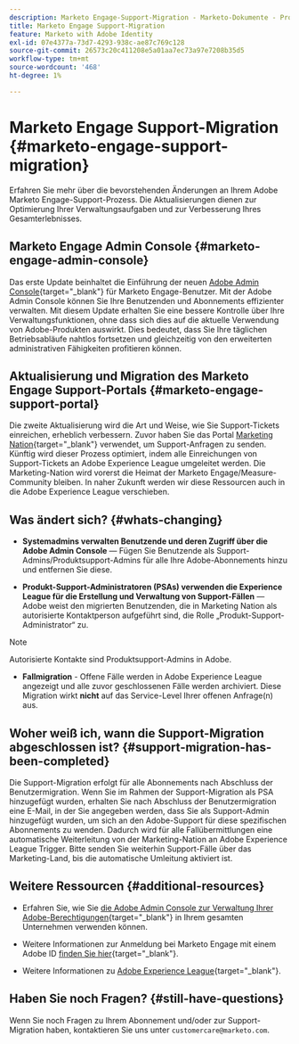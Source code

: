 ```yaml
---
description: Marketo Engage-Support-Migration - Marketo-Dokumente - Produktdokumentation
title: Marketo Engage Support-Migration
feature: Marketo with Adobe Identity
exl-id: 07e4377a-73d7-4293-938c-ae87c769c128
source-git-commit: 26573c20c411208e5a01aa7ec73a97e7208b35d5
workflow-type: tm+mt
source-wordcount: '468'
ht-degree: 1%

---
```


# Marketo Engage Support-Migration {#marketo-engage-support-migration}

Erfahren Sie mehr über die bevorstehenden Änderungen an Ihrem Adobe Marketo Engage-Support-Prozess. Die Aktualisierungen dienen zur Optimierung Ihrer Verwaltungsaufgaben und zur Verbesserung Ihres Gesamterlebnisses.

## Marketo Engage Admin Console {#marketo-engage-admin-console}

Das erste Update beinhaltet die Einführung der neuen [Adobe Admin Console](https://helpx.adobe.com/de/enterprise/admin-guide.html){target="_blank"} für Marketo Engage-Benutzer. Mit der Adobe Admin Console können Sie Ihre Benutzenden und Abonnements effizienter verwalten. Mit diesem Update erhalten Sie eine bessere Kontrolle über Ihre Verwaltungsfunktionen, ohne dass sich dies auf die aktuelle Verwendung von Adobe-Produkten auswirkt. Dies bedeutet, dass Sie Ihre täglichen Betriebsabläufe nahtlos fortsetzen und gleichzeitig von den erweiterten administrativen Fähigkeiten profitieren können.

## Aktualisierung und Migration des Marketo Engage Support-Portals {#marketo-engage-support-portal}

Die zweite Aktualisierung wird die Art und Weise, wie Sie Support-Tickets einreichen, erheblich verbessern. Zuvor haben Sie das Portal [Marketing Nation](https://nation.marketo.com/){target="_blank"} verwendet, um Support-Anfragen zu senden. Künftig wird dieser Prozess optimiert, indem alle Einreichungen von Support-Tickets an Adobe Experience League umgeleitet werden. Die Marketing-Nation wird vorerst die Heimat der Marketo Engage/Measure-Community bleiben. In naher Zukunft werden wir diese Ressourcen auch in die Adobe Experience League verschieben.

## Was ändert sich? {#whats-changing}

* **Systemadmins verwalten Benutzende und deren Zugriff über die Adobe Admin Console** — Fügen Sie Benutzende als Support-Admins/Produktsupport-Admins für alle Ihre Adobe-Abonnements hinzu und entfernen Sie diese.

* **Produkt-Support-Administratoren (PSAs) verwenden die Experience League für die Erstellung und Verwaltung von Support-Fällen** — Adobe weist den migrierten Benutzenden, die in Marketing Nation als autorisierte Kontaktperson aufgeführt sind, die Rolle „Produkt-Support-Administrator“ zu.

>[!NOTE]
>
>Autorisierte Kontakte sind Produktsupport-Admins in Adobe.

* **Fallmigration** - Offene Fälle werden in Adobe Experience League angezeigt und alle zuvor geschlossenen Fälle werden archiviert. Diese Migration wirkt **nicht** auf das Service-Level Ihrer offenen Anfrage(n) aus.

## Woher weiß ich, wann die Support-Migration abgeschlossen ist? {#support-migration-has-been-completed}

Die Support-Migration erfolgt für alle Abonnements nach Abschluss der Benutzermigration. Wenn Sie im Rahmen der Support-Migration als PSA hinzugefügt wurden, erhalten Sie nach Abschluss der Benutzermigration eine E-Mail, in der Sie angegeben werden, dass Sie als Support-Admin hinzugefügt wurden, um sich an den Adobe-Support für diese spezifischen Abonnements zu wenden. Dadurch wird für alle Fallübermittlungen eine automatische Weiterleitung von der Marketing-Nation an Adobe Experience League Trigger. Bitte senden Sie weiterhin Support-Fälle über das Marketing-Land, bis die automatische Umleitung aktiviert ist.

## Weitere Ressourcen {#additional-resources}

* Erfahren Sie, wie Sie [die Adobe Admin Console zur Verwaltung Ihrer Adobe-Berechtigungen](https://helpx.adobe.com/de/enterprise/using/admin-roles.html){target="_blank"} in Ihrem gesamten Unternehmen verwenden können.

* Weitere Informationen zur Anmeldung bei Marketo Engage mit einem Adobe ID [finden Sie hier](/help/marketo/product-docs/administration/marketo-with-adobe-identity/user-sign-in-with-adobe-id.md){target="_blank"}.

* Weitere Informationen zu [Adobe Experience League](https://experienceleague.adobe.com/de?lang=de){target="_blank"}.

## Haben Sie noch Fragen? {#still-have-questions}

Wenn Sie noch Fragen zu Ihrem Abonnement und/oder zur Support-Migration haben, kontaktieren Sie uns unter `customercare@marketo.com`.
